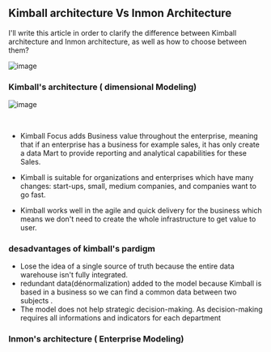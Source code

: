 ## Kimball architecture Vs Inmon Architecture

I'll  write this article in order to clarify the difference between Kimball architecture and Inmon architecture, as well as how to choose between them?


![image](https://user-images.githubusercontent.com/58523013/232320853-e3ff9ba1-0354-4e2c-9f5e-21cd1256a518.png)


### Kimball's architecture ( dimensional Modeling)

![image](https://user-images.githubusercontent.com/58523013/232321075-19afe81c-f5d2-4606-a304-3342d47370c6.png)

<br>

- Kimball Focus adds Business value throughout the enterprise, meaning that if an enterprise has a business for example sales, it has only create a data Mart to provide reporting and analytical capabilities for these Sales.

 - Kimball is suitable for organizations and enterprises which  have many changes: start-ups, small, medium companies, and companies want to go fast.
- Kimball works well in the agile and quick delivery for the business which means we don't need to create the whole infrastructure to get value  to user.

### desadvantages of kimball's pardigm

* Lose the idea of a single source of truth because the entire data warehouse isn't fully integrated.
* redundant data(dénormalization) added to the model because Kimball is based in a business so we can find a common data between two subjects .
* The model does not help strategic decision-making. As decision-making requires all informations and indicators for each department

### Inmon's architecture ( Enterprise Modeling)
